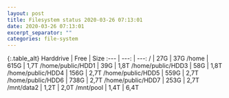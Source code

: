 ```yaml
---
layout: post
title: Filesystem status 2020-03-26 07:13:01
date: 2020-03-26 07:13:01
excerpt_separator: ""
categories: file-system
---
```

{:.table_alt}
Harddrive | Free | Size
:--- | ---: | ---:
/ | 27G | 37G
/home | 615G | 1,7T
/home/public/HDD1 | 39G | 1,8T
/home/public/HDD3 | 58G | 1,8T
/home/public/HDD4 | 156G | 2,7T
/home/public/HDD5 | 559G | 2,7T
/home/public/HDD6 | 738G | 2,7T
/home/public/HDD7 | 253G | 2,7T
/mnt/data2 | 1,2T | 2,0T
/mnt/pool | 1,4T | 6,4T
